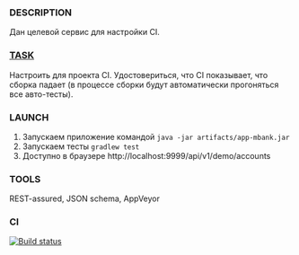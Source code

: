 ### DESCRIPTION
Дан целевой сервис для настройки CI.

### [TASK](https://github.com/netology-code/aqa-homeworks/tree/master/api-ci)
Настроить для проекта CI. Удостовериться, что CI показывает, что сборка
падает (в процессе сборки будут автоматически прогоняться все авто-тесты).

### LAUNCH
1. Запускаем приложение командой ``java -jar artifacts/app-mbank.jar``
1. Запускаем тесты ``gradlew test``
1. Доступно в браузере http://localhost:9999/api/v1/demo/accounts

### TOOLS
REST-assured, JSON schema, AppVeyor

### CI

[![Build status](https://ci.appveyor.com/api/projects/status/thucbuk5gosnilf9?svg=true)](https://ci.appveyor.com/project/Kasparidi/api-ci)